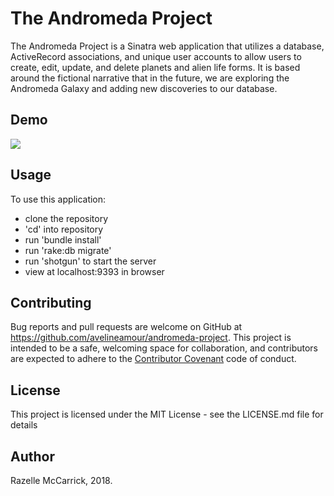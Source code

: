 # The Andromeda Project

The Andromeda Project is a Sinatra web application that utilizes a database, ActiveRecord associations, and unique user accounts to allow users to create, edit, update, and delete planets and alien life forms. It is based around the fictional narrative that in the future, we are exploring the Andromeda Galaxy and adding new discoveries to our database.

## Demo

<img src="https://i.imgur.com/LjhJQ2y.gifv">

## Usage

To use this application:

* clone the repository
* 'cd' into repository
* run 'bundle install'
* run 'rake:db migrate'
* run 'shotgun' to start the server
* view at localhost:9393 in browser


## Contributing

Bug reports and pull requests are welcome on GitHub at https://github.com/avelineamour/andromeda-project. This project is intended to be a safe, welcoming space for collaboration, and contributors are expected to adhere to the [Contributor Covenant](http://contributor-covenant.org) code of conduct.


## License

This project is licensed under the MIT License - see the LICENSE.md file for details

## Author

Razelle McCarrick, 2018.
